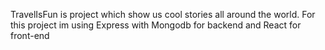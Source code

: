 TravelIsFun is project which show us cool stories all around the world. For this project im using Express with Mongodb for backend and React for front-end